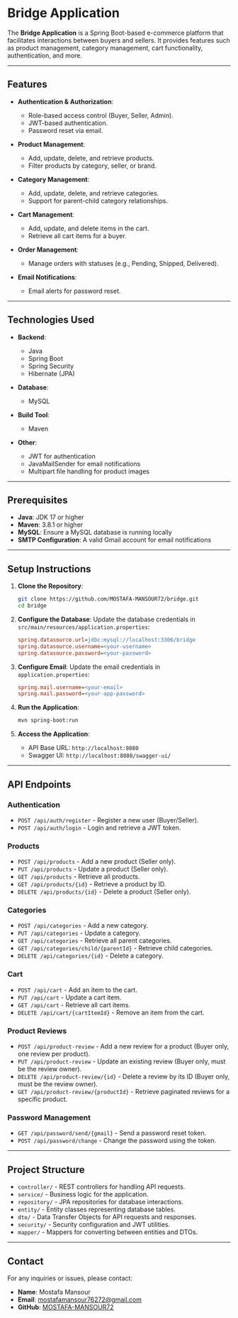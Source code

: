 # Bridge Application

The **Bridge Application** is a Spring Boot-based e-commerce platform that facilitates interactions between buyers and sellers. It provides features such as product management, category management, cart functionality, authentication, and more.

---

## Features

- **Authentication & Authorization**:
    - Role-based access control (Buyer, Seller, Admin).
    - JWT-based authentication.
    - Password reset via email.

- **Product Management**:
    - Add, update, delete, and retrieve products.
    - Filter products by category, seller, or brand.

- **Category Management**:
    - Add, update, delete, and retrieve categories.
    - Support for parent-child category relationships.

- **Cart Management**:
    - Add, update, and delete items in the cart.
    - Retrieve all cart items for a buyer.

- **Order Management**:
    - Manage orders with statuses (e.g., Pending, Shipped, Delivered).

- **Email Notifications**:
    - Email alerts for password reset.

---

## Technologies Used

- **Backend**:
    - Java
    - Spring Boot
    - Spring Security
    - Hibernate (JPA)

- **Database**:
    - MySQL

- **Build Tool**:
    - Maven

- **Other**:
    - JWT for authentication
    - JavaMailSender for email notifications
    - Multipart file handling for product images

---

## Prerequisites

- **Java**: JDK 17 or higher
- **Maven**: 3.8.1 or higher
- **MySQL**: Ensure a MySQL database is running locally
- **SMTP Configuration**: A valid Gmail account for email notifications

---

## Setup Instructions

1. **Clone the Repository**:
   ```bash
   git clone https://github.com/MOSTAFA-MANSOUR72/bridge.git
   cd bridge
   ```

2. **Configure the Database**:
   Update the database credentials in `src/main/resources/application.properties`:
   ```ini
   spring.datasource.url=jdbc:mysql://localhost:3306/bridge
   spring.datasource.username=<your-username>
   spring.datasource.password=<your-password>
   ```

3. **Configure Email**:
   Update the email credentials in `application.properties`:
   ```ini
   spring.mail.username=<your-email>
   spring.mail.password=<your-app-password>
   ```

4. **Run the Application**:
   ```bash
   mvn spring-boot:run
   ```

5. **Access the Application**:
    - API Base URL: `http://localhost:8080`
    - Swagger UI: `http://localhost:8080/swagger-ui/`

---

## API Endpoints

### Authentication
- `POST /api/auth/register` - Register a new user (Buyer/Seller).
- `POST /api/auth/login` - Login and retrieve a JWT token.

### Products
- `POST /api/products` - Add a new product (Seller only).
- `PUT /api/products` - Update a product (Seller only).
- `GET /api/products` - Retrieve all products.
- `GET /api/products/{id}` - Retrieve a product by ID.
- `DELETE /api/products/{id}` - Delete a product (Seller only).

### Categories
- `POST /api/categories` - Add a new category.
- `PUT /api/categories` - Update a category.
- `GET /api/categories` - Retrieve all parent categories.
- `GET /api/categories/child/{parentId}` - Retrieve child categories.
- `DELETE /api/categories/{id}` - Delete a category.

### Cart
- `POST /api/cart` - Add an item to the cart.
- `PUT /api/cart` - Update a cart item.
- `GET /api/cart` - Retrieve all cart items.
- `DELETE /api/cart/{cartItemId}` - Remove an item from the cart.

### Product Reviews
- `POST /api/product-review` - Add a new review for a product (Buyer only, one review per product).
- `PUT /api/product-review` - Update an existing review (Buyer only, must be the review owner).
- `DELETE /api/product-review/{id}` - Delete a review by its ID (Buyer only, must be the review owner).
- `GET /api/product-review/{productId}` - Retrieve paginated reviews for a specific product.

### Password Management
- `GET /api/password/send/{gmail}` - Send a password reset token.
- `POST /api/password/change` - Change the password using the token.

---

## Project Structure

- `controller/` - REST controllers for handling API requests.
- `service/` - Business logic for the application.
- `repository/` - JPA repositories for database interactions.
- `entity/` - Entity classes representing database tables.
- `dto/` - Data Transfer Objects for API requests and responses.
- `security/` - Security configuration and JWT utilities.
- `mapper/` - Mappers for converting between entities and DTOs.

---

## Contact

For any inquiries or issues, please contact:
- **Name**: Mostafa Mansour
- **Email**: mostafamansour76272@gmail.com
- **GitHub**: [MOSTAFA-MANSOUR72](https://github.com/MOSTAFA-MANSOUR72)